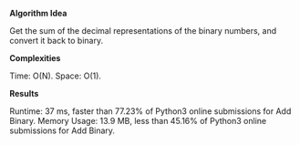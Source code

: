 **Algorithm Idea**

Get the sum of the decimal representations of the binary numbers,
and convert it back to binary. 

**Complexities**

Time: O(N).
Space: O(1). 

**Results**

Runtime: 37 ms, faster than 77.23% of Python3 online submissions for Add Binary.
Memory Usage: 13.9 MB, less than 45.16% of Python3 online submissions for Add Binary.
